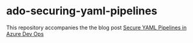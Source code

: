 # ado-securing-yaml-pipelines

This repository accompanies the the blog post [Secure YAML Pipelines in Azure Dev Ops](?)